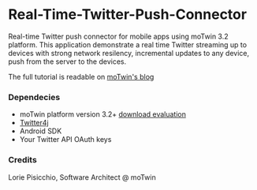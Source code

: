 Real-Time-Twitter-Push-Connector
===========================

Real-time Twitter push connector for mobile apps using moTwin 3.2 platform. This application demonstrate a real time  Twitter streaming up to devices with strong network resilency, incremental updates to any device, push from the server to the devices.

The full tutorial is readable on [moTwin's blog](http://www.motwin.com/blog/create-twitter-push-connector/)

### Dependecies ###

- moTwin platform version 3.2+ [download evaluation]()
- [Twitter4j](http://twitter4j.org/en/) 
- Android SDK
- Your Twitter API OAuth keys

### Credits ###

Lorie Pisicchio, Software Architect @ moTwin